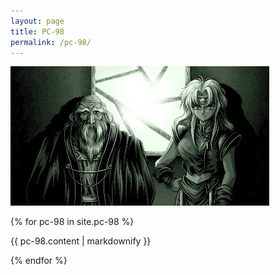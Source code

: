 ```yaml
---
layout: page
title: PC-98
permalink: /pc-98/
---
```


![PC-98 game image](/assets/grounseed.jpg)

{% for pc-98 in site.pc-98 %}
  <p>{{ pc-98.content | markdownify }}</p>
{% endfor %}
